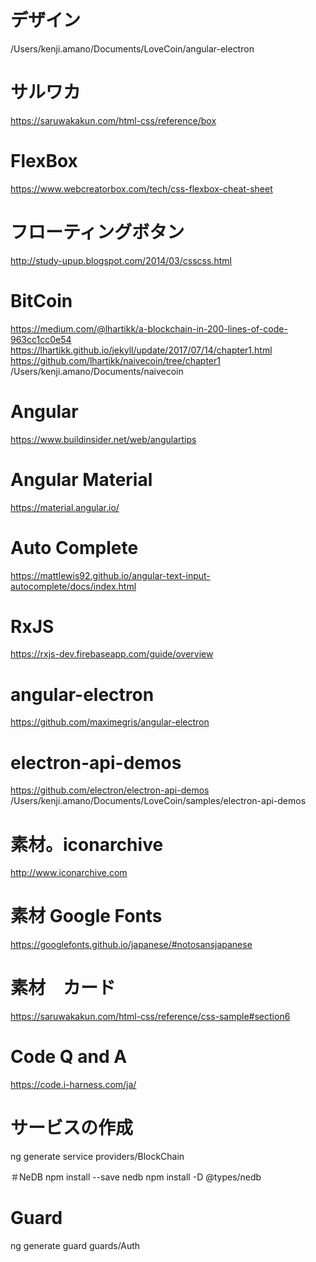 # デザイン
/Users/kenji.amano/Documents/LoveCoin/angular-electron

# サルワカ
https://saruwakakun.com/html-css/reference/box

# FlexBox
https://www.webcreatorbox.com/tech/css-flexbox-cheat-sheet

# フローティングボタン
http://study-upup.blogspot.com/2014/03/csscss.html

# BitCoin
https://medium.com/@lhartikk/a-blockchain-in-200-lines-of-code-963cc1cc0e54
https://lhartikk.github.io/jekyll/update/2017/07/14/chapter1.html
https://github.com/lhartikk/naivecoin/tree/chapter1
/Users/kenji.amano/Documents/naivecoin

# Angular
https://www.buildinsider.net/web/angulartips

# Angular Material
https://material.angular.io/

# Auto Complete
https://mattlewis92.github.io/angular-text-input-autocomplete/docs/index.html


# RxJS
https://rxjs-dev.firebaseapp.com/guide/overview

# angular-electron
https://github.com/maximegris/angular-electron


# electron-api-demos
https://github.com/electron/electron-api-demos
/Users/kenji.amano/Documents/LoveCoin/samples/electron-api-demos

# 素材。iconarchive
http://www.iconarchive.com

# 素材 Google Fonts
https://googlefonts.github.io/japanese/#notosansjapanese

# 素材　カード
https://saruwakakun.com/html-css/reference/css-sample#section6

# Code Q and A
https://code.i-harness.com/ja/



# サービスの作成
ng generate service providers/BlockChain

＃NeDB
npm install --save nedb 
npm install -D @types/nedb

# Guard
ng generate guard guards/Auth
